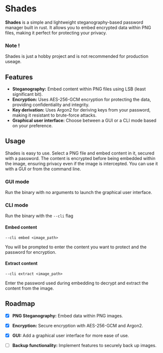 # Shades

**Shades** is a simple and lightweight steganography-based password manager built in rust. It allows you to embed encrypted data within PNG files, making it perfect for protecting your privacy.

### Note !

Shades is just a hobby project and is not recommended for production useage.

## Features

- **Steganography:** Embed content within PNG files using LSB (least significant bit).
- **Encryption:** Uses AES-256-GCM encryption for protecting the data, providing confidentiality and integrity.
- **Key derivation:** Uses Argon2 for deriving keys from your password, making it resistant to brute-force attacks.
- **Graphical user interface:** Choose between a GUI or a CLI mode based on your preference.

## Usage

Shades is easy to use. Select a PNG file and embed content in it, secured with a password. The content is encrypted before being embedded within the image, ensuring privacy even if the image is intercepted.
You can use it with a GUI or from the command line.

### GUI mode

Run the binary with no arguments to launch the graphical user interface.

### CLI mode

Run the binary with the `--cli` flag

#### Embed content

```
--cli embed <image_path>
```

You will be prompted to enter the content you want to protect and the password for encryption.

#### Extract content

```
--cli extract <image_path>
```

Enter the password used during embedding to decrypt and extract the content from the image.

## Roadmap

- [x] **PNG Steganography:** Embed data within PNG images.
- [x] **Encryption:** Secure encryption with AES-256-GCM and Argon2.
- [x] **GUI:** Add a graphical user interface for more ease of use.
- [ ] **Backup functionality:** Implement features to securely back up images.


